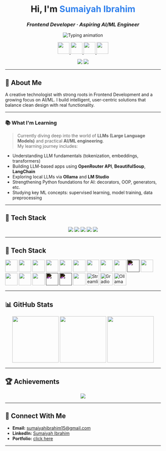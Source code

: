<h1 align="center">Hi, I'm <span style="color:#2F80ED;">Sumaiyah Ibrahim</span></h1>

<h3 align="center"><i>Frontend Developer · Aspiring AI/ML Engineer </i></h3> 

<p align="center">  
  <img src="https://readme-typing-svg.demolab.com?font=Fira+Code&duration=3000&pause=1000&center=true&vCenter=true&multiline=true&width=650&height=60&lines=Designing+intelligent+interfaces.;Building+secure+and+scalable+systems.;Bringing+ideas+to+life+with+code." alt="Typing animation" />  
</p>
 
<p align="center">
  <a href="mailto:sumaiyahibrahim15@gmail.com">
    <img src="https://skillicons.dev/icons?i=gmail" height="38" />
  </a>
  <a href="https://www.linkedin.com/in/sumaiyah-ibrahim-27049a284" target="_blank">
    <img src="https://skillicons.dev/icons?i=linkedin" height="38" />
  </a>
  <a href="https://github.com/sumaiyahibrahim" target="_blank">
    <img src="https://skillicons.dev/icons?i=github" height="38" />
  </a>
  <a href="https://sumaiyahibrahim.github.io/Sumaiyah-portfolio" target="_blank">
    <img src="https://skillicons.dev/icons?i=vercel" height="38" />
  </a>
</p>



<p align="center">
  <img src="https://komarev.com/ghpvc/?username=sumaiyahibrahim&label=Profile+Views&color=blueviolet&style=flat" />
  <img src="https://img.shields.io/github/followers/sumaiyahibrahim?label=Followers&style=social" />
</p>

---

## 🧠 About Me

A creative technologist with strong roots in Frontend Development and a growing focus on AI/ML.
I build intelligent, user-centric solutions that balance clean design with real functionality.

---


### 📚 What I'm Learning
> Currently diving deep into the world of **LLMs (Large Language Models)** and practical **AI/ML engineering**.  
> My learning journey includes:
- Understanding LLM fundamentals (tokenization, embeddings, transformers)
- Building LLM-based apps using **OpenRouter API**, **BeautifulSoup**, **LangChain**
- Exploring local LLMs via **Ollama** and **LM Studio**
- Strengthening Python foundations for AI: decorators, OOP, generators, etc.
- Studying key ML concepts: supervised learning, model training, data preprocessing

---

## 🧰 Tech Stack

<p align="center">
  <!-- Web & UI -->
  <img src="https://skillicons.dev/icons?i=html,css,js,bootstrap,tailwind" />
  <img src="https://skillicons.dev/icons?i=figma,canva" />

  <!-- Programming & Backend -->
  <img src="https://skillicons.dev/icons?i=python,java,nodejs,express,npm,nodemon" />
  <img src="https://skillicons.dev/icons?i=jquery,ejs" />

  <!-- Tools, Databases & Frameworks -->
  <img src="https://skillicons.dev/icons?i=postgres,postman,jwt,git,github,notion,bun,streamlit,gradio" />

</p>

---
## 🚀 Tech Stack

<p align="left">

  <!-- Frontend -->
  <img src="https://cdn.jsdelivr.net/gh/devicons/devicon/icons/html5/html5-original.svg" width="40" height="40"/>
  <img src="https://cdn.jsdelivr.net/gh/devicons/devicon/icons/css3/css3-original.svg" width="40" height="40"/>
  <img src="https://cdn.jsdelivr.net/gh/devicons/devicon/icons/javascript/javascript-original.svg" width="40" height="40"/>
  <img src="https://cdn.jsdelivr.net/gh/devicons/devicon/icons/bootstrap/bootstrap-original.svg" width="40" height="40"/>
  <img src="https://cdn.jsdelivr.net/gh/devicons/devicon/icons/tailwindcss/tailwindcss-plain.svg" width="40" height="40"/>
  <img src="https://cdn.jsdelivr.net/gh/devicons/devicon/icons/figma/figma-original.svg" width="40" height="40"/>

  <!-- Backend -->
  <img src="https://cdn.jsdelivr.net/gh/devicons/devicon/icons/python/python-original.svg" width="40" height="40"/>
  <img src="https://cdn.jsdelivr.net/gh/devicons/devicon/icons/java/java-original.svg" width="40" height="40"/>
  <img src="https://cdn.jsdelivr.net/gh/devicons/devicon/icons/nodejs/nodejs-original.svg" width="40" height="40"/>
  <img src="https://cdn.jsdelivr.net/gh/devicons/devicon/icons/express/express-original-wordmark.svg" width="40" height="40" style="filter: invert(1);"/>
  <img src="https://cdn.jsdelivr.net/gh/devicons/devicon/icons/npm/npm-original-wordmark.svg" width="40" height="40"/>

  <!-- Database -->
  <img src="https://cdn.jsdelivr.net/gh/devicons/devicon/icons/postgresql/postgresql-original.svg" width="40" height="40"/>
  <img src="https://cdn.jsdelivr.net/gh/devicons/devicon/icons/sqlite/sqlite-original.svg" width="40" height="40"/>

  <!-- Tools -->
  <img src="https://cdn.jsdelivr.net/gh/devicons/devicon/icons/git/git-original.svg" width="40" height="40"/>
  <img src="https://cdn.jsdelivr.net/gh/devicons/devicon/icons/github/github-original.svg" width="40" height="40" style="filter: invert(1);"/>
  <img src="https://cdn.jsdelivr.net/gh/simple-icons/simple-icons/icons/notion.svg" width="40" height="40" style="filter: invert(1);"/>
  <img src="https://cdn.jsdelivr.net/gh/devicons/devicon/icons/jquery/jquery-original.svg" width="40" height="40"/>

  <!-- Streamlit -->
  <img src="https://streamlit.io/images/brand/streamlit-logo-secondary-colormark.svg" width="40" height="40" alt="Streamlit"/>

  <!-- Gradio -->
  <img src="https://lobe.ai/images/brands/gradio.svg" width="40" height="40" alt="Gradio"/>

  <!-- Ollama -->
  <img src="https://logo.svgcdn.com/l/ollama-dark.svg" width="40" height="40" alt="Ollama"/>


</p>


---

## 📊 GitHub Stats

<p align="center">
  <img src="https://github-readme-stats.vercel.app/api?username=sumaiyahibrahim&theme=radical&show_icons=true&hide_border=true" height="150" />
  <img src="https://nirzak-streak-stats.vercel.app/?user=sumaiyahibrahim&theme=radical&hide_border=true" height="150" />
  <img src="https://github-readme-stats.vercel.app/api/top-langs/?username=sumaiyahibrahim&layout=compact&theme=radical&hide_border=true" height="150" />
</p>

---


## 🏆 Achievements
 
<p align="center">
  <img src="https://github-profile-trophy.vercel.app/?username=sumaiyahibrahim&theme=radical&no-bg=true&no-frame=true&margin-w=10" />
</p>

---

## 🤝 Connect With Me

- **Email:** [sumaiyahibrahim15@gmail.com](mailto:sumaiyahibrahim15@gmail.com)  
- **LinkedIn:** [Sumaiyah Ibrahim](https://www.linkedin.com/in/sumaiyah-ibrahim-27049a284)  
- **Portfolio:** [click here](https://sumaiyahibrahim.github.io/Sumaiyah-portfolio)

---
